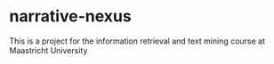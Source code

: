 # narrative-nexus
This is a project for the information retrieval and text mining course at Maastricht University
